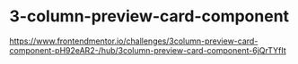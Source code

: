 # 3-column-preview-card-component
https://www.frontendmentor.io/challenges/3column-preview-card-component-pH92eAR2-/hub/3column-preview-card-component-6jQrTYfIt
